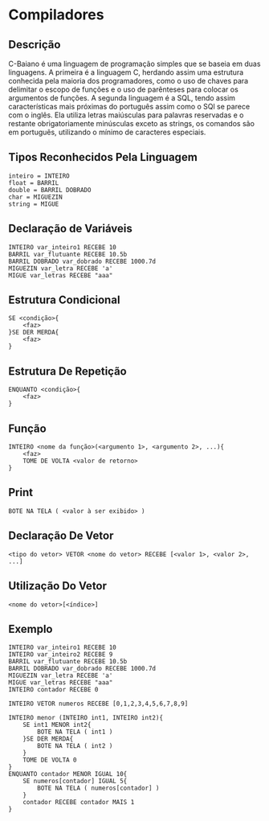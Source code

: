 
# Compiladores

## Descrição

<p>C-Baiano é uma linguagem de programação simples que se baseia em duas linguagens. A primeira é a linguagem C, herdando assim uma estrutura conhecida pela maioria dos programadores, como o uso de chaves para delimitar o escopo de funções e o uso de parênteses para colocar os argumentos de funções. A segunda linguagem é a SQL, tendo assim características mais próximas do português assim como o SQl se parece com o inglês. Ela utiliza letras maiúsculas para palavras reservadas e o restante obrigatoriamente minúsculas exceto as strings, os comandos são em português, utilizando o mínimo de caracteres especiais.<p>

## Tipos Reconhecidos Pela Linguagem

```
inteiro = INTEIRO
float = BARRIL
double = BARRIL DOBRADO
char = MIGUEZIN
string = MIGUE
```

## Declaração de Variáveis

```
INTEIRO var_inteiro1 RECEBE 10
BARRIL var_flutuante RECEBE 10.5b
BARRIL DOBRADO var_dobrado RECEBE 1000.7d
MIGUEZIN var_letra RECEBE 'a'
MIGUE var_letras RECEBE "aaa"
```

## Estrutura Condicional 

```
SE <condição>{
	<faz>
}SE DER MERDA{
	<faz>
}
```

## Estrutura De Repetição

```
ENQUANTO <condição>{
    <faz>
}
```

## Função

```
INTEIRO <nome da função>(<argumento 1>, <argumento 2>, ...){
	<faz>
	TOME DE VOLTA <valor de retorno>
}
```


## Print

```
BOTE NA TELA ( <valor à ser exibido> )
```

## Declaração De Vetor

```
<tipo do vetor> VETOR <nome do vetor> RECEBE [<valor 1>, <valor 2>, ...]
```


## Utilização Do Vetor

```
<nome do vetor>[<índice>]
```

## Exemplo

```
INTEIRO var_inteiro1 RECEBE 10
INTEIRO var_inteiro2 RECEBE 9
BARRIL var_flutuante RECEBE 10.5b
BARRIL DOBRADO var_dobrado RECEBE 1000.7d
MIGUEZIN var_letra RECEBE 'a'
MIGUE var_letras RECEBE "aaa"
INTEIRO contador RECEBE 0

INTEIRO VETOR numeros RECEBE [0,1,2,3,4,5,6,7,8,9]

INTEIRO menor (INTEIRO int1, INTEIRO int2){
	SE int1 MENOR int2{
		BOTE NA TELA ( int1 )
	}SE DER MERDA{
		BOTE NA TELA ( int2 )
	}
	TOME DE VOLTA 0
}
ENQUANTO contador MENOR IGUAL 10{
	SE numeros[contador] IGUAL 5{
		BOTE NA TELA ( numeros[contador] )
	}
	contador RECEBE contador MAIS 1
}
```

